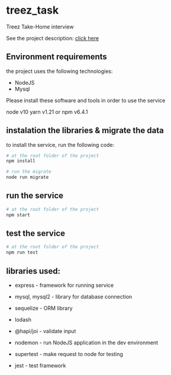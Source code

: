 # treez_task

Treez Take-Home interview

See the project description: [click here](https://docs.google.com/document/d/14rhw1-wBinueKyZ-gsqNi4-fzGBe9wizmerc5EO0DrA/edit#)


## Environment requirements

the project uses the following technologies:

* NodeJS 
* Mysql

Please install these software and tools in order to use the service

node v10
yarn v1.21 or npm v6.4.1

## instalation the libraries & migrate the data

to install the service, run the following code:

```bash
# at the root folder of the project
npm install

# run the migrate
node run migrate
```

## run the service

```bash
# at the root folder of the project
npm start
```

## test the service

```bash
# at the root folder of the project
npm run test
```

## libraries used:

* express - framework for running service
* mysql, mysql2 - library for database connection
* sequelize - ORM library
* lodash
* @hapi/joi - validate input

* nodemon - run NodeJS application in the dev environment
* supertest - make request to node for testing
* jest - test framework
